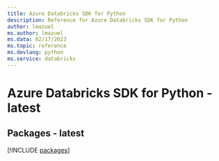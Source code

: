 ```yaml
---
title: Azure Databricks SDK for Python
description: Reference for Azure Databricks SDK for Python
author: lmazuel
ms.author: lmazuel
ms.data: 02/17/2023
ms.topic: reference
ms.devlang: python
ms.service: databricks
---
```

# Azure Databricks SDK for Python - latest
## Packages - latest
[!INCLUDE [packages](databricks-index.md)]